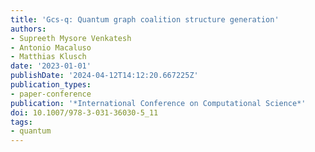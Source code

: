 ```yaml
---
title: 'Gcs-q: Quantum graph coalition structure generation'
authors:
- Supreeth Mysore Venkatesh
- Antonio Macaluso
- Matthias Klusch
date: '2023-01-01'
publishDate: '2024-04-12T14:12:20.667225Z'
publication_types:
- paper-conference
publication: '*International Conference on Computational Science*'
doi: 10.1007/978-3-031-36030-5_11
tags:
- quantum
---
```


